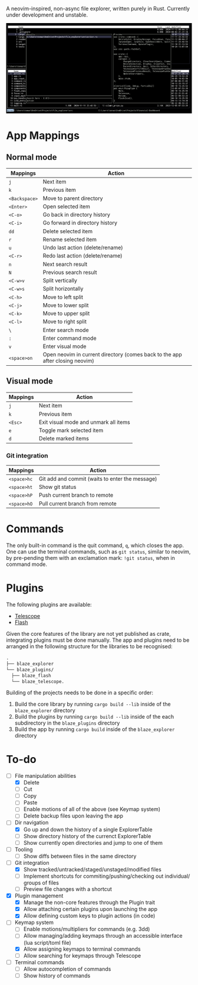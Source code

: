 A neovim-inspired, non-async file explorer, written purely in Rust.
Currently under development and unstable.

![App preview](docs/preview.png)

# App Mappings

## Normal mode

| Mappings      | Action                                                                        |
| ------------- | ----------------------------------------------------------------------------- |
| `j`           | Next item                                                                     |
| `k`           | Previous item                                                                 |
| `<Backspace>` | Move to parent directory                                                      |
| `<Enter>`     | Open selected item                                                            |
| `<C-o>`       | Go back in directory history                                                  |
| `<C-i>`       | Go forward in directory history                                               |
| `dd`          | Delete selected item                                                          |
| `r`           | Rename selected item                                                          |
| `u`           | Undo last action (delete/rename)                                              |
| `<C-r>`       | Redo last action (delete/rename)                                              |
| `n`           | Next search result                                                            |
| `N`           | Previous search result                                                        |
| `<C-w>v`      | Split vertically                                                              |
| `<C-w>s`      | Split horizontally                                                            |
| `<C-h>`       | Move to left split                                                            |
| `<C-j>`       | Move to lower split                                                           |
| `<C-k>`       | Move to upper split                                                           |
| `<C-l>`       | Move to right split                                                           |
| `\`           | Enter search mode                                                             |
| `:`           | Enter command mode                                                            |
| `v`           | Enter visual mode                                                             |
| `<space>on`   | Open neovim in current directory (comes back to the app after closing neovim) |

## Visual mode

| Mappings | Action                                |
| -------- | ------------------------------------- |
| `j`      | Next item                             |
| `k`      | Previous item                         |
| `<Esc>`  | Exit visual mode and unmark all items |
| `e`      | Toggle mark selected item             |
| `d`      | Delete marked items                   |

### Git integration

| Mappings    | Action                                          |
| ----------- | ----------------------------------------------- |
| `<space>hc` | Git add and commit (waits to enter the message) |
| `<space>ht` | Show git status                                 |
| `<space>hP` | Push current branch to remote                   |
| `<space>hO` | Pull current branch from remote                 |

# Commands

The only built-in command is the quit command, `q`, which closes the app.
One can use the terminal commands, such as `git status`, similar to neovim, by pre-pending them with an exclamation mark: `!git status`, when in command mode.

# Plugins

The following plugins are available:

- [Telescope](https://github.com/tomblazejewski/blaze_telescope)
- [Flash](https://github.com/tomblazejewski/blaze_flash)

Given the core features of the library are not yet published as crate, integrating plugins must be done manually.
The app and plugins need to be arranged in the following structure for the libraries to be recognised:

```
.
├── blaze_explorer
└── blaze_plugins/
  ├── blaze_flash
  └── blaze_telescope.
```

Building of the projects needs to be done in a specific order:

1. Build the core library by running `cargo build --lib` inside of the `blaze_explorer` directory
2. Build the plugins by running `cargo build --lib` inside of the each subdirectory in the `blaze_plugins` directory
3. Build the app by running `cargo build` inside of the `blaze_explorer` directory

# To-do

- [ ] File manipulation abilities
  - [x] Delete
  - [ ] Cut
  - [ ] Copy
  - [ ] Paste
  - [ ] Enable motions of all of the above (see Keymap system)
  - [ ] Delete backup files upon leaving the app
- [ ] Dir navigation
  - [x] Go up and down the history of a single ExplorerTable
  - [ ] Show directory history of the currenct ExplorerTable
  - [ ] Show currently open directories and jump to one of them
- [ ] Tooling
  - [ ] Show diffs between files in the same directory
- [ ] Git integration
  - [x] Show tracked/untracked/staged/unstaged/modified files
  - [ ] Implement shortcuts for commiting/pushing/checking out individual/ groups of files
  - [ ] Preview file changes with a shortcut
- [x] Plugin management
  - [x] Manage the non-core features through the Plugin trait
  - [x] Allow attaching certain plugins upon launching the app
  - [x] Allow defining custom keys to plugin actions (in code)
- [ ] Keymap system
  - [ ] Enable motions/multipliers for commands (e.g. 3dd)
  - [ ] Allow managing/adding keymaps through an accessible interface (lua script/toml file)
  - [x] Allow assigning keymaps to terminal commands
  - [ ] Allow searching for keymaps through Telescope
- [ ] Terminal commands
  - [ ] Allow autocompletion of commands
  - [ ] Show history of commands
